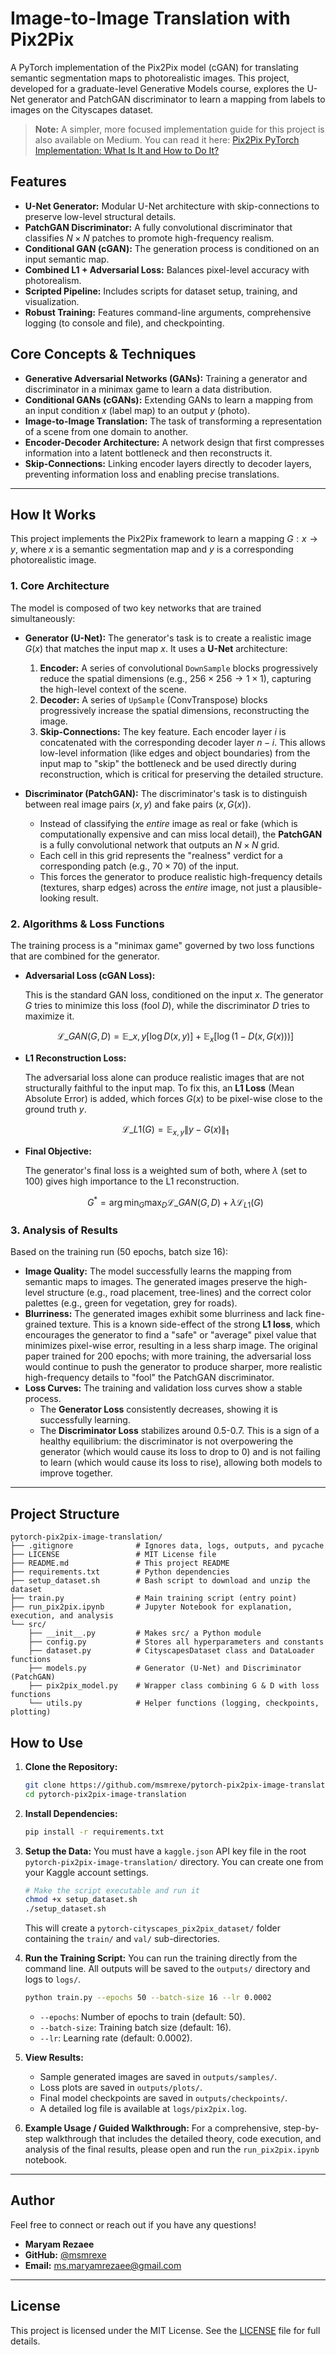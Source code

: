 # Image-to-Image Translation with Pix2Pix

A PyTorch implementation of the Pix2Pix model (cGAN) for translating semantic segmentation maps to photorealistic images. This project, developed for a graduate-level Generative Models course, explores the U-Net generator and PatchGAN discriminator to learn a mapping from labels to images on the Cityscapes dataset.

> **Note:** A simpler, more focused implementation guide for this project is also available on Medium. You can read it here: [Pix2Pix PyTorch Implementation: What Is It and How to Do It?](https://medium.com/@ms.maryamrezaee/pix2pix-pytorch-implementation-what-is-it-and-how-to-do-it-f53bce51c84e)
> 
## Features

* **U-Net Generator:** Modular U-Net architecture with skip-connections to preserve low-level structural details.
* **PatchGAN Discriminator:** A fully convolutional discriminator that classifies $N \times N$ patches to promote high-frequency realism.
* **Conditional GAN (cGAN):** The generation process is conditioned on an input semantic map.
* **Combined L1 + Adversarial Loss:** Balances pixel-level accuracy with photorealism.
* **Scripted Pipeline:** Includes scripts for dataset setup, training, and visualization.
* **Robust Training:** Features command-line arguments, comprehensive logging (to console and file), and checkpointing.

## Core Concepts & Techniques

* **Generative Adversarial Networks (GANs):** Training a generator and discriminator in a minimax game to learn a data distribution.
* **Conditional GANs (cGANs):** Extending GANs to learn a mapping from an input condition $x$ (label map) to an output $y$ (photo).
* **Image-to-Image Translation:** The task of transforming a representation of a scene from one domain to another.
* **Encoder-Decoder Architecture:** A network design that first compresses information into a latent bottleneck and then reconstructs it.
* **Skip-Connections:** Linking encoder layers directly to decoder layers, preventing information loss and enabling precise translations.

---

## How It Works

This project implements the Pix2Pix framework to learn a mapping $G: x \rightarrow y$, where $x$ is a semantic segmentation map and $y$ is a corresponding photorealistic image.

### 1. Core Architecture

The model is composed of two key networks that are trained simultaneously:

* **Generator (U-Net):** The generator's task is to create a realistic image $G(x)$ that matches the input map $x$. It uses a **U-Net** architecture:
    1.  **Encoder:** A series of convolutional `DownSample` blocks progressively reduce the spatial dimensions (e.g., $256 \times 256 \rightarrow 1 \times 1$), capturing the high-level context of the scene.
    2.  **Decoder:** A series of `UpSample` (ConvTranspose) blocks progressively increase the spatial dimensions, reconstructing the image.
    3.  **Skip-Connections:** The key feature. Each encoder layer $i$ is concatenated with the corresponding decoder layer $n-i$. This allows low-level information (like edges and object boundaries) from the input map to "skip" the bottleneck and be used directly during reconstruction, which is critical for preserving the detailed structure.

* **Discriminator (PatchGAN):** The discriminator's task is to distinguish between real image pairs $(x, y)$ and fake pairs $(x, G(x))$.
    * Instead of classifying the *entire* image as real or fake (which is computationally expensive and can miss local detail), the **PatchGAN** is a fully convolutional network that outputs an $N \times N$ grid.
    * Each cell in this grid represents the "realness" verdict for a corresponding patch (e.g., $70 \times 70$) of the input.
    * This forces the generator to produce realistic high-frequency details (textures, sharp edges) across the *entire* image, not just a plausible-looking result.

### 2. Algorithms & Loss Functions

The training process is a "minimax game" governed by two loss functions that are combined for the generator.

* **Adversarial Loss (cGAN Loss):**

  This is the standard GAN loss, conditioned on the input $x$. The generator $G$ tries to minimize this loss (fool $D$), while the discriminator $D$ tries to maximize it.

  $$\mathcal{L}\_{GAN}(G, D) = \mathbb{E}\_{x, y}[\log D(x, y)] + \mathbb{E}_{x}[\log (1 - D(x, G(x)))]$$

* **L1 Reconstruction Loss:**

  The adversarial loss alone can produce realistic images that are not structurally faithful to the input map. To fix this, an **L1 Loss** (Mean Absolute Error) is added, which forces $G(x)$ to be pixel-wise close to the ground truth $y$.

  $$\mathcal{L}\_{L1}(G) = \mathbb{E}_{x, y} \| y - G(x) \|_1$$

* **Final Objective:**

  The generator's final loss is a weighted sum of both, where $\lambda$ (set to 100) gives high importance to the L1 reconstruction.

  $$G^* = \arg \min_G \max_D \mathcal{L}\_{GAN}(G, D) + \lambda \mathcal{L}_{L1}(G)$$

### 3. Analysis of Results

Based on the training run (50 epochs, batch size 16):

* **Image Quality:** The model successfully learns the mapping from semantic maps to images. The generated images preserve the high-level structure (e.g., road placement, tree-lines) and the correct color palettes (e.g., green for vegetation, grey for roads).
* **Blurriness:** The generated images exhibit some blurriness and lack fine-grained texture. This is a known side-effect of the strong **L1 loss**, which encourages the generator to find a "safe" or "average" pixel value that minimizes pixel-wise error, resulting in a less sharp image. The original paper trained for 200 epochs; with more training, the adversarial loss would continue to push the generator to produce sharper, more realistic high-frequency details to "fool" the PatchGAN discriminator.
* **Loss Curves:** The training and validation loss curves show a stable process.
    * The **Generator Loss** consistently decreases, showing it is successfully learning.
    * The **Discriminator Loss** stabilizes around 0.5-0.7. This is a sign of a healthy equilibrium: the discriminator is not overpowering the generator (which would cause its loss to drop to 0) and is not failing to learn (which would cause its loss to rise), allowing both models to improve together.

---

## Project Structure

```
pytorch-pix2pix-image-translation/
├── .gitignore              # Ignores data, logs, outputs, and pycache
├── LICENSE                 # MIT License file
├── README.md               # This project README
├── requirements.txt        # Python dependencies
├── setup_dataset.sh        # Bash script to download and unzip the dataset
├── train.py                # Main training script (entry point)
├── run_pix2pix.ipynb       # Jupyter Notebook for explanation, execution, and analysis
└── src/
    ├── __init__.py         # Makes src/ a Python module
    ├── config.py           # Stores all hyperparameters and constants
    ├── dataset.py          # CityscapesDataset class and DataLoader functions
    ├── models.py           # Generator (U-Net) and Discriminator (PatchGAN)
    ├── pix2pix_model.py    # Wrapper class combining G & D with loss functions
    └── utils.py            # Helper functions (logging, checkpoints, plotting)
````

## How to Use

1.  **Clone the Repository:**
    ```bash
    git clone https://github.com/msmrexe/pytorch-pix2pix-image-translation.git
    cd pytorch-pix2pix-image-translation
    ```

2.  **Install Dependencies:**
    ```bash
    pip install -r requirements.txt
    ```

3.  **Setup the Data:**
    You must have a `kaggle.json` API key file in the root `pytorch-pix2pix-image-translation/` directory. You can create one from your Kaggle account settings.
    ```bash
    # Make the script executable and run it
    chmod +x setup_dataset.sh
    ./setup_dataset.sh
    ```
    This will create a `pytorch-cityscapes_pix2pix_dataset/` folder containing the `train/` and `val/` sub-directories.

4.  **Run the Training Script:**
    You can run the training directly from the command line. All outputs will be saved to the `outputs/` directory and logs to `logs/`.
    ```bash
    python train.py --epochs 50 --batch-size 16 --lr 0.0002
    ```
    * `--epochs`: Number of epochs to train (default: 50).
    * `--batch-size`: Training batch size (default: 16).
    * `--lr`: Learning rate (default: 0.0002).

5.  **View Results:**
    * Sample generated images are saved in `outputs/samples/`.
    * Loss plots are saved in `outputs/plots/`.
    * Final model checkpoints are saved in `outputs/checkpoints/`.
    * A detailed log file is available at `logs/pix2pix.log`.

3.  **Example Usage / Guided Walkthrough:**
    For a comprehensive, step-by-step walkthrough that includes the detailed theory, code execution, and analysis of the final results, please open and run the `run_pix2pix.ipynb` notebook.

---

## Author

Feel free to connect or reach out if you have any questions!

* **Maryam Rezaee**
* **GitHub:** [@msmrexe](https://github.com/msmrexe)
* **Email:** [ms.maryamrezaee@gmail.com](mailto:ms.maryamrezaee@gmail.com)

---

## License

This project is licensed under the MIT License. See the [LICENSE](LICENSE) file for full details.
